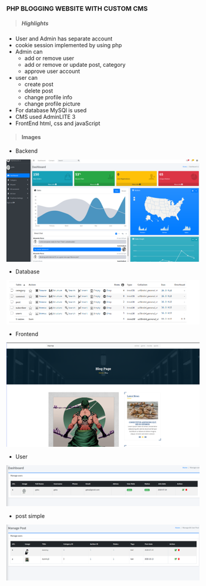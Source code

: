 ### PHP BLOGGING WEBSITE WITH CUSTOM CMS

> ##### Highlights

-   User and Admin has separate account
-   cookie session implemented by using php
-   Admin can
    -   add or remove user
    -   add or remove or update post, category
    -   approve user account
-   user can
    -   create post
    -   delete post
    -   change profile info
    -   change profile picture
-   For database MySQl is used
-   CMS used AdminLITE 3
-   FrontEnd html, css and javaScript

> #### Images

- Backend

![Backend](/assets/git_images/backend.png "backend")

- Database

![Database](/assets/git_images/database.png "database")

- Frontend

![Frontend](/assets/git_images/front.png "frontend")

- User

![USER](/assets/git_images/user.png "user")


- post simple

![POST](/assets/git_images/post.png "post")
